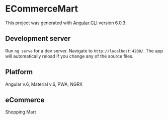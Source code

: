 # ECommerceMart

This project was generated with [Angular CLI](https://github.com/angular/angular-cli) version 6.0.3.

## Development server

Run `ng serve` for a dev server. Navigate to `http://localhost:4200/`. The app will automatically reload if you change any of the source files.

## Platform

Angular v.6, Material v.6, PWA, NGRX

## eCommerce

Shopping Mart
